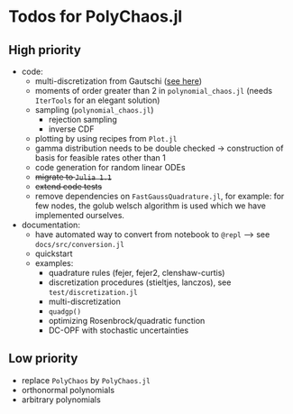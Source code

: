 # Todos for PolyChaos.jl

## High priority
  - code:
    - multi-discretization from Gautschi ([see here](https://www.cs.purdue.edu/archives/2002/wxg/codes/mcdis.m))
    - moments of order greater than 2 in `polynomial_chaos.jl` (needs `IterTools` for an elegant solution)
    - sampling (`polynomial_chaos.jl`)
      - rejection sampling
      - inverse CDF
    - plotting by using recipes from `Plot.jl`
    - gamma distribution needs to be double checked → construction of basis for feasible rates other than 1
    - code generation for random linear ODEs
    - ~~migrate to `Julia 1.1`~~
    - ~~extend code tests~~
    - remove dependencies on `FastGaussQuadrature.jl`, for example: for few nodes, the golub welsch algorithm is used which we have implemented ourselves.
  - documentation:
      - have automated way to convert from notebook to `@repl` ⟶ see `docs/src/conversion.jl`
      - quickstart
      - examples:
        - quadrature rules (fejer, fejer2, clenshaw-curtis)
        - discretization procedures (stieltjes, lanczos), see `test/discretization.jl`
        - multi-discretization
        - `quadgp()`
        - optimizing Rosenbrock/quadratic function
        - DC-OPF with stochastic uncertainties


## Low priority
  - replace `PolyChaos` by `PolyChaos.jl`
  - orthonormal polynomials
  - arbitrary polynomials

